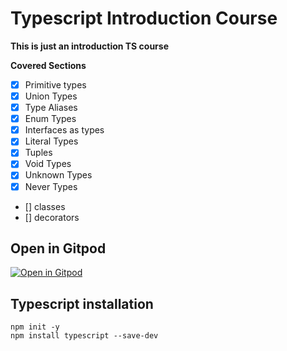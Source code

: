 # Typescript Introduction Course

**This is just an introduction TS course**

**Covered Sections**
  - [x] Primitive types
  - [x] Union Types
  - [x] Type Aliases
  - [x] Enum Types
  - [x] Interfaces as types
  - [x] Literal Types
  - [x] Tuples
  - [x] Void Types
  - [x] Unknown Types
  - [x] Never Types
  - [] classes 
  - [] decorators

## Open in Gitpod

[![Open in Gitpod](https://gitpod.io/button/open-in-gitpod.svg)](https://gitpod.io/#https://github.com/ionutale/typescript-introduction-course)



## Typescript installation

```
npm init -y 
npm install typescript --save-dev
```

